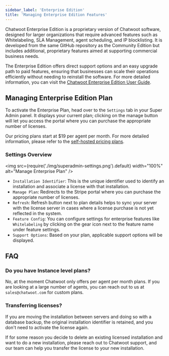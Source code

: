 ```yaml
---
sidebar_label: 'Enterprise Edition'
title: 'Managing Enterprise Edition Features'
---
```


Chatwoot Enterprise Edition is a proprietary version of Chatwoot software, designed for larger organizations that require advanced features such as Whitelabeling, SLA Management, agent scheduling, and IP blocklisting. It is developed from the same GitHub repository as the Community Edition but includes additional, proprietary features aimed at supporting commercial business needs.

The Enterprise Edition offers direct support options and an easy upgrade path to paid features, ensuring that businesses can scale their operations efficiently without needing to reinstall the software. For more detailed information, you can visit the [Chatwoot Enterprise Edition User Guide](https://www.chatwoot.com/hc/user-guide/articles/1677776492-enterprise-edition).

## Managing Enterprise Edition Plan

To activate the Enterprise Plan, head over to the `Settings` tab in your Super Admin panel. It displays your current plan; clicking on the manage button will let you access the portal where you can purchase the appropriate number of licenses.

Our pricing plans start at $19 per agent per month. For more detailed information, please refer to the [self-hosted pricing plans](https://chatwoot.com/pricing/self-hosted-plans).

### Settings Overview
<img src={require('./img/superadmin-settings.png').default} width="100%" alt="Manage Enterprise Plan" />

- `Installation Identifier`: This is the unique identifier used to identify an installation and associate a license with that installation.
- `Manage Plan`: Redirects to the Stripe portal where you can purchase the appropriate number of licenses.
- `Refresh`: Refresh button next to plan details helps to sync your server with the license server in cases where a license purchase is not yet reflected in the system.
- `Feature Config`: You can configure settings for enterprise features like `Whitelabeling` by clicking on the gear icon next to the feature name under feature settings.
- `Support Options`: Based on your plan, applicable support options will be displayed.

## FAQ

### Do you have Instance level plans?

No, at the moment Chatwoot only offers per agent per month plans. If you are looking at a large number of agents, you can reach out to us at `sales@chatwoot.com` for custom plans.

### Transferring licenses?
If you are moving the installation between servers and doing so with a database backup, the original installation identifier is retained, and you don't need to activate the license again.

If for some reason you decide to delete an existing licensed installation and want to do a new installation, please reach out to Chatwoot support, and our team can help you transfer the license to your new installation.
